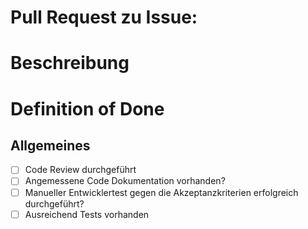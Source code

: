 # Pull Request zu Issue: 

<!-- Hier Referenz zu related Issue -->

# Beschreibung

<!-- Falls noch etwas gesgt werden sollte, z.B. "Als Entwickler habe ich bewusst auf Punkt XY verzichtet, da dass und das ..." -->

# Definition of Done

<!-- Der Entwickler ist verantwortlich für die Einhaltung -->

## Allgemeines

- [ ] Code Review durchgeführt
- [ ] Angemessene Code Dokumentation vorhanden?
- [ ] Manueller Entwicklertest gegen die Akzeptanzkriterien erfolgreich durchgeführt?
- [ ] Ausreichend Tests vorhanden
